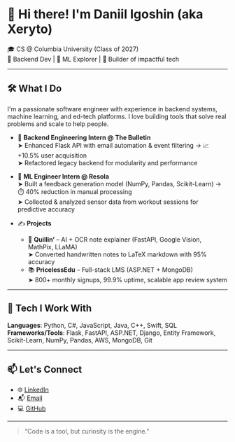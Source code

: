 # 👋 Hi there! I'm Daniil Igoshin (aka Xeryto)

🎓 CS @ Columbia University (Class of 2027)  
🧠 Backend Dev | 🤖 ML Explorer | 🚀 Builder of impactful tech  

---

## 🛠️ What I Do
I'm a passionate software engineer with experience in backend systems, machine learning, and ed-tech platforms. I love building tools that solve real problems and scale to help people.

- 🔧 **Backend Engineering Intern @ The Bulletin**  
  ➤ Enhanced Flask API with email automation & event filtering → 📈 +10.5% user acquisition  
  ➤ Refactored legacy backend for modularity and performance  

- 🧠 **ML Engineer Intern @ Resola**  
  ➤ Built a feedback generation model (NumPy, Pandas, Scikit-Learn) → ⏱️ 40% reduction in manual processing  
  ➤ Collected & analyzed sensor data from workout sessions for predictive accuracy  

- ✍️ **Projects**  
  - 🧮 **Quillin’** – AI + OCR note explainer (FastAPI, Google Vision, MathPix, LLaMA)  
    ➤ Converted handwritten notes to LaTeX markdown with 95% accuracy  
  - 📚 **PricelessEdu** – Full-stack LMS (ASP.NET + MongoDB)  
    ➤ 800+ monthly signups, 99.9% uptime, scalable app review system  

---

## 🧠 Tech I Work With

**Languages**: Python, C#, JavaScript, Java, C++, Swift, SQL  
**Frameworks/Tools**: Flask, FastAPI, ASP.NET, Django, Entity Framework, Scikit-Learn, NumPy, Pandas, AWS, MongoDB, Git  

---

## 📫 Let's Connect

- 🌐 [LinkedIn](https://linkedin.com/in/digoshin)  
- 📬 [Email](mailto:d.igoshin@columbia.edu)  
- 💻 [GitHub](https://github.com/Xeryto)

---

> “Code is a tool, but curiosity is the engine.”  
